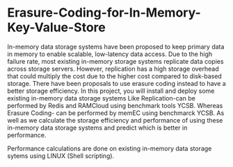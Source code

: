 # Erasure-Coding-for-In-Memory-Key-Value-Store
In-memory data storage systems have been proposed to keep primary data in memory to enable scalable, low-latency data access. Due to the high failure rate, most existing in-memory storage systems replicate data copies across storage servers. However, replication has a high storage overhead that could multiply the cost due to the higher cost compared to disk-based storage. There have been proposals to use erasure coding instead to have a better storage efficiency.   In this project, you will install and deploy some existing in-memory data storage systems Like Replication-can be performed by Redis and RAMCloud using benchmark tools YCSB. Whereas Erasure Coding- can be performed by memEC using benchmarck YCSB. As well as we calculate the storage efficiency and performance of using  these in-memory data storage systems and predict which is better in performance. 

Performance calculations are done on existing in-memory data storage sytems using LINUX (Shell scripting).
